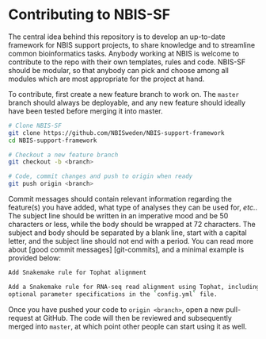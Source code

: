 # Contributing to NBIS-SF

The central idea behind this repository is to develop an up-to-date framework 
for NBIS support projects, to share knowledge and to streamline common
bioinformatics tasks. Anybody working at NBIS is welcome to contribute to
the repo with their own templates, rules and code. NBIS-SF should be modular,
so that anybody can pick and choose among all modules which are most appropriate
for the project at hand.

To contribute, first create a new feature branch to work on. The `master`
branch should always be deployable, and any new feature should ideally have
been tested before merging it into master. 

```bash
# Clone NBIS-SF
git clone https://github.com/NBISweden/NBIS-support-framework
cd NBIS-support-framework

# Checkout a new feature branch
git checkout -b <branch>

# Code, commit changes and push to origin when ready
git push origin <branch>
```

Commit messages should contain relevant information regarding the feature(s)
you have added, what type of analyses they can be used for, *etc.*. The subject
line should be written in an imperative mood and be 50 characters or less,
while the body should be wrapped at 72 characters. The subject and body should
be separated by a blank line, start with a capital letter, and the subject line
should not end with a period. You can read more about [good commit messages]
[git-commits], and a minimal example is provided below:

```bash
Add Snakemake rule for Tophat alignment

Add a Snakemake rule for RNA-seq read alignment using Tophat, including
optional parameter specifications in the `config.yml` file.
```

Once you have pushed your code to `origin <branch>`, open a new pull-request at
GitHub. The code will then be reviewed and subsequently merged into `master`,
at which point other people can start using it as well.
